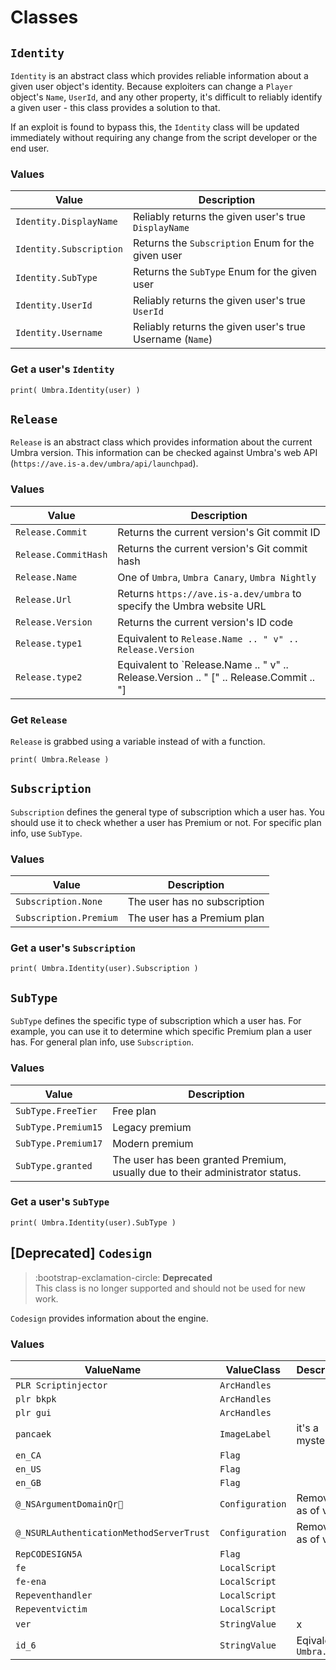 # Classes

## `Identity`

`Identity` is an abstract class which provides reliable information about a given user object's identity. Because exploiters can change a `Player` object's `Name`, `UserId`, and any other property, it's difficult to reliably identify a given user - this class provides a solution to that.

If an exploit is found to bypass this, the `Identity` class will be updated immediately without requiring any change from the script developer or the end user.

### Values

|Value|Description|
|---|---|
|`Identity.DisplayName`|Reliably returns the given user's true `DisplayName`|
|`Identity.Subscription`|Returns the `Subscription` Enum for the given user|
|`Identity.SubType`|Returns the `SubType` Enum for the given user|
|`Identity.UserId`|Reliably returns the given user's true `UserId`|
|`Identity.Username`|Reliably returns the given user's true Username (`Name`)|

### Get a user's `Identity`

```
print( Umbra.Identity(user) )
```

## `Release`

`Release` is an abstract class which provides information about the current Umbra version. This information can be checked against Umbra's web API (`https://ave.is-a.dev/umbra/api/launchpad`).

### Values

|Value|Description|
|---|---|
|`Release.Commit`|Returns the current version's Git commit ID|
|`Release.CommitHash`|Returns the current version's Git commit hash|
|`Release.Name`|One of `Umbra`, `Umbra Canary`, `Umbra Nightly`|
|`Release.Url`|Returns `https://ave.is-a.dev/umbra` to specify the Umbra website URL|
|`Release.Version`|Returns the current version's ID code|
|`Release.type1`|Equivalent to `Release.Name .. " v" .. Release.Version`|
|`Release.type2`|Equivalent to `Release.Name .. " v" .. Release.Version .. " [" .. Release.Commit .. "] | " .. Release.Url`|

### Get `Release`

`Release` is grabbed using a variable instead of with a function.

```
print( Umbra.Release )
```

## `Subscription`

`Subscription` defines the general type of subscription which a user has. You should use it to check whether a user has Premium or not. For specific plan info, use `SubType`.

### Values

|Value|Description|
|---|---|
|`Subscription.None`|The user has no subscription|
|`Subscription.Premium`|The user has a Premium plan|

### Get a user's `Subscription`

```
print( Umbra.Identity(user).Subscription )
```

## `SubType`

`SubType` defines the specific type of subscription which a user has. For example, you can use it to determine which specific Premium plan a user has. For general plan info, use `Subscription`.

### Values

|Value|Description|
|---|---|
|`SubType.FreeTier`|Free plan|
|`SubType.Premium15`|Legacy premium|
|`SubType.Premium17`|Modern premium|
|`SubType.granted`|The user has been granted Premium, usually due to their administrator status.|

### Get a user's `SubType`

```
print( Umbra.Identity(user).SubType )
```

## [Deprecated] `Codesign`

> :bootstrap-exclamation-circle:
**Deprecated**<br>
This class is no longer supported and should not be used for new work.

`Codesign` provides information about the engine.

### Values

|ValueName|ValueClass|Description|
|---|---|---|
|`PLR Scriptinjector`|`ArcHandles`||
|`plr bkpk`|`ArcHandles`||
|`plr gui`|`ArcHandles`||
|`pancaek`|`ImageLabel`|it's a mystery|
|`en_CA`|`Flag`||
|`en_US`|`Flag`||
|`en_GB`|`Flag`||
|`@_NSArgumentDomain Qr`|`Configuration`|Removed as of v1.0.2|
|`@_NSURLAuthenticationMethodServerTrust`|`Configuration`|Removed as of v1.0.2|
|`RepCODESIGN5A`|`Flag`||
|`fe`|`LocalScript`||
|`fe-ena`|`LocalScript`||
|`Repeventhandler`|`LocalScript`||
|`Repeventvictim`|`LocalScript`||
|`ver`|`StringValue`|x|
|`id_6`|`StringValue`|Eqivalent to `Umbra.id`|